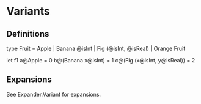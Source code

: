 # Variants

## Definitions

type Fruit
  = Apple
  | Banana @isInt
  | Fig (@isInt, @isReal)
  | Orange Fruit

let f1
  a@Apple = 0
  b@(Banana x@isInt) = 1
  c@(Fig (x@isInt, y@isReal)) = 2

## Expansions

See Expander.Variant for expansions.
